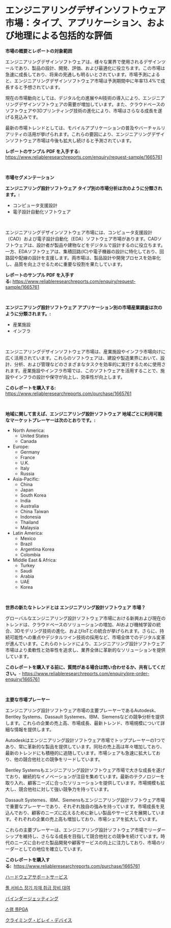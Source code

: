 <p><h1>エンジニアリングデザインソフトウェア市場：タイプ、アプリケーション、および地理による包括的な評価</h1></p><p><strong>市場の概要とレポートの対象範囲</strong></p>
<p><p>エンジニアリングデザインソフトウェアは、様々な業界で使用されるデザインツールであり、製品の設計、開発、評価、および最適化に役立ちます。この市場は急速に成長しており、将来の見通しも明るいとされています。市場予測によると、エンジニアリングデザインソフトウェア市場は予測期間中に年率13.4%で成長すると予想されています。</p><p>現在の市場動向としては、デジタル化の進展やAI技術の導入により、エンジニアリングデザインソフトウェアの需要が増加しています。また、クラウドベースのソフトウェアや3Dプリンティング技術の進化により、市場はさらなる成長を遂げる見込みです。</p><p>最新の市場トレンドとしては、モバイルアプリケーションの普及やバーチャルリアリティの活用が挙げられます。これらの要因により、エンジニアリングデザインソフトウェア市場は今後も拡大し続けると予測されています。</p></p>
<p><strong>レポートのサンプル PDF を入手する:</strong> <a href="https://www.reliableresearchreports.com/enquiry/request-sample/1665761">https://www.reliableresearchreports.com/enquiry/request-sample/1665761</a></p>
<p>&nbsp;</p>
<p><strong>市場セグメンテーション</strong></p>
<p><strong>エンジニアリング設計ソフトウェア タイプ別の市場分析は次のように分類されます。:</strong></p>
<p><ul><li>コンピュータ支援設計</li><li>電子設計自動化ソフトウェア</li></ul></p>
<p>&nbsp;</p>
<p><p>エンジニアリングデザインソフトウェア市場には、コンピュータ支援設計（CAD）および電子設計自動化（EDA）ソフトウェア市場があります。CADソフトウェアは、設計者が製品や建物などをデジタルで設計するのに役立ちます。一方、EDAソフトウェアは、集積回路(IC)や電子機器の設計に特化しており、回路図や配線の設計を支援します。両市場は、製品設計や開発プロセスを効率化し、品質を向上させるために重要な役割を果たしています。</p></p>
<p><strong>レポートのサンプル PDF を入手する:</strong>&nbsp;<a href="https://www.reliableresearchreports.com/enquiry/request-sample/1665761">https://www.reliableresearchreports.com/enquiry/request-sample/1665761</a></p>
<p>&nbsp;</p>
<p><strong> エンジニアリング設計ソフトウェア アプリケーション別の市場産業調査は次のように分類されます。:</strong></p>
<p><ul><li>産業施設</li><li>インフラ</li></ul></p>
<p>&nbsp;</p>
<p><p>エンジニアリングデザインソフトウェア市場は、産業施設やインフラ市場向けに広く活用されています。これらのソフトウェアは、建設や製造業界において、設計、分析、および管理などのさまざまなタスクを効率的に実行するために使用されます。産業施設やインフラ市場では、このソフトウェアを活用することで、施設やインフラの設計や保守が向上し、効率性が向上します。</p></p>
<p><strong>このレポートを購入する:</strong>&nbsp; <a href="https://www.reliableresearchreports.com/purchase/1665761">https://www.reliableresearchreports.com/purchase/1665761</a></p>
<p>&nbsp;</p>
<p><strong>地域に関して言えば、エンジニアリング設計ソフトウェア 地域ごとに利用可能なマーケットプレーヤーは次のとおりです。:</strong></p>
<p><ul>
    <li>
        North America:
        <ul>
            <li>United States</li>
            <li>Canada</li>
        </ul>
    </li>
    <li>
        Europe:
        <ul>
            <li>Germany</li>
            <li>France</li>
            <li>U.K.</li>
            <li>Italy</li>
            <li>Russia</li>
        </ul>
    </li>
    <li>
        Asia-Pacific:
        <ul>
            <li>China</li>
            <li>Japan</li>
            <li>South Korea</li>
            <li>India</li>
            <li>Australia</li>
            <li>China Taiwan</li>
            <li>Indonesia</li>
            <li>Thailand</li>
            <li>Malaysia</li>
        </ul>
    </li>
    <li>
        Latin America:
        <ul>
            <li>Mexico</li>
            <li>Brazil</li>
            <li>Argentina Korea</li>
            <li>Colombia</li>
        </ul>
    </li>
    <li>
        Middle East & Africa:
        <ul>
            <li>Turkey</li>
            <li>Saudi</li>
            <li>Arabia</li>
            <li>UAE</li>
            <li>Korea</li>
        </ul>
    </li>
    </ul></p>
<p>&nbsp;</p>
<p><strong>世界の新たなトレンドとは エンジニアリング設計ソフトウェア 市場？</strong></p>
<p><p>グローバルなエンジニアリング設計ソフトウェア市場における新興および現在のトレンドは、クラウドベースのソリューションの増加、AIおよび機械学習の統合、3Dモデリング技術の進化、およびIoTとの統合が挙げられます。さらに、持続可能性への重点やデジタルツイン技術の採用など、市場全体でのデジタル変革が進んでいます。これらのトレンドにより、エンジニアリング設計ソフトウェア市場はより柔軟性と効率性を追求し、業界全体に革新的なソリューションを提供しています。</p></p>
<p><strong>このレポートを購入する前に、質問がある場合は問い合わせるか、共有してください。</strong>- <a href="https://www.reliableresearchreports.com/enquiry/pre-order-enquiry/1665761">https://www.reliableresearchreports.com/enquiry/pre-order-enquiry/1665761</a></p>
<p>&nbsp;</p>
<p><strong>主要な市場プレーヤー</strong></p>
<p><p>エンジニアリング設計ソフトウェア市場の主要プレーヤーであるAutodesk、Bentley Systems、Dassault Systemes、IBM、Siemensなどの競争分析を提供します。これらの企業の売上高、市場成長、最新トレンド、市場規模について詳細な情報を提供します。</p><p>Autodeskはエンジニアリング設計ソフトウェア市場でトッププレーヤーの1つであり、常に革新的な製品を提供しています。同社の売上高は年々増加しており、最新のトレンドにも積極的に追随しています。市場シェアも急速に拡大しており、他の競合他社との競争をリードしています。</p><p>Bentley Systemsもエンジニアリング設計ソフトウェア市場で大きな成長を遂げており、継続的なイノベーションが注目を集めています。最新のテクノロジーを取り入れ、顧客ニーズに合ったソリューションを提供しています。市場規模も拡大し、競合他社に対して強い競争力を持っています。</p><p>Dassault Systemes、IBM、Siemensもエンジニアリング設計ソフトウェア市場で重要なプレーヤーであり、それぞれ独自の強みを持っています。市場成長を見込んでおり、顧客のニーズに応えるために新しい製品やサービスを展開しています。それぞれの企業の売上高も増加しており、市場シェアを拡大しています。</p><p>これらの主要プレーヤーは、エンジニアリング設計ソフトウェア市場でリーダーシップを維持し、さらなる成長を目指して競合他社との競争を続けています。時代のニーズに合わせた製品開発や顧客サービスの向上に注力しており、市場のリーダーとしての地位を確立しています。</p></p>
<p><strong>このレポートを購入する:</strong>&nbsp;&nbsp;<a href="https://www.reliableresearchreports.com/purchase/1665761">https://www.reliableresearchreports.com/purchase/1665761</a></p>
<p><p><a href="https://github.com/SantosDicki04/Market-Research-Report-List-1/blob/main/796176314935.md">ハードウェアサポートサービス</a></p><p><a href="https://medium.com/@edaunhshhs/%EC%A0%84%EC%B2%B4-%EC%84%9C%EB%B9%84%EC%8A%A4-%EC%9E%A5%EA%B8%B0-%EC%9E%AC%EB%A3%8C-%EC%B7%A8%EA%B8%89-%EC%9E%A5%EB%B9%84-%EB%A0%8C%ED%83%88-%EC%8B%9C%EC%9E%A5-%EA%B7%9C%EB%AA%A8-cagr-%ED%8A%B8%EB%A0%8C%EB%93%9C-2024-2030%EB%85%84-1a8478935a38">풀 서비스 장기 자재 취급 장비 대여</a></p><p><a href="https://medium.com/@rocklobster885/%E3%83%90%E3%82%A4%E3%83%B3%E3%83%80%E3%83%BC%E3%82%B8%E3%82%A7%E3%83%83%E3%83%86%E3%82%A3%E3%83%B3%E3%82%B0%E5%B8%82%E5%A0%B4-2031%E5%B9%B4%E3%81%BE%E3%81%A7%E3%81%AE%E6%88%90%E5%8A%9F%E3%81%99%E3%82%8B%E3%83%93%E3%82%B8%E3%83%8D%E3%82%B9%E6%88%A6%E7%95%A5%E3%81%AE%E9%8D%B5-f92af05a4f9d">バインダージェッティング</a></p><p><a href="https://medium.com/@cezarymarciniak2022/sram-fpga-%EC%8B%9C%EC%9E%A5-%EA%B2%BD%EC%9F%81-%EB%B6%84%EC%84%9D-%EC%8B%9C%EC%9E%A5-%EB%8F%99%ED%96%A5-%EB%B0%8F-2031%EB%85%84%EA%B9%8C%EC%A7%80%EC%9D%98-%EC%98%88%EC%B8%A1-dc8be0124a02">스램 플PGA</a></p><p><a href="https://medium.com/@kaitlensen45645/%E3%82%AF%E3%83%A9%E3%82%A4%E3%83%9F%E3%83%B3%E3%82%B0%E3%83%99%E3%83%AC%E3%83%BC%E3%83%87%E3%83%90%E3%82%A4%E3%82%B9%E3%81%AE%E5%B8%82%E5%A0%B4%E5%B1%95%E6%9C%9B-%E6%A5%AD%E7%95%8C%E6%A6%82%E8%A6%81%E3%81%A8%E4%BA%88%E6%B8%AC-2024%E5%B9%B4%E3%81%8B%E3%82%892031%E5%B9%B4-64c06c0dccfc">クライミング・ビレイ・デバイス</a></p></p>